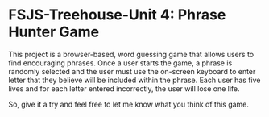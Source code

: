 # FSJS-Treehouse-Unit 4: Phrase Hunter Game

This project is a browser-based, word guessing game that allows users to find encouraging phrases. Once a user starts the game, a phrase is randomly selected and the user must use the on-screen keyboard to enter letter that they believe will be included within the phrase. Each user has five lives and for each letter entered incorrectly, the user will lose one life.

So, give it a try and feel free to let me know what you think of this game.
